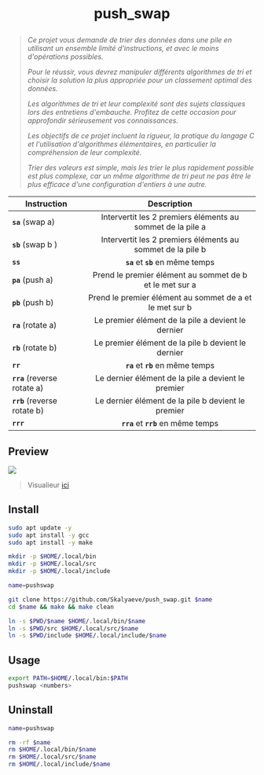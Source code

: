 # <p align="center">push_swap</p>
> *Ce projet vous demande de trier des données dans une pile en utilisant un ensemble limité d'instructions, et avec le moins d'opérations possibles.*
>
> *Pour le réussir, vous devrez manipuler différents algorithmes de tri et choisir la solution la plus appropriée pour un classement optimal des données.*
>
> *Les algorithmes de tri et leur complexité sont des sujets classiques lors des entretiens d'embauche. Profitez de cette occasion pour approfondir sérieusement vos connaissances.*
>
> *Les objectifs de ce projet incluent la rigueur, la pratique du langage C et l'utilisation d'algorithmes élémentaires, en particulier la compréhension de leur complexité.*
>
> *Trier des valeurs est simple, mais les trier le plus rapidement possible est plus complexe, car un même algorithme de tri peut ne pas être le plus efficace d'une configuration d'entiers à une autre.*

| Instruction | Description |
| - | :-: |
| **`sa`** (swap a) | Intervertit les 2 premiers éléments au sommet de la pile a |
| **`sb`** (swap b ) | Intervertit les 2 premiers éléments au sommet de la pile b |
| **`ss`** | **`sa`** et **`sb`** en même temps |
| **`pa`** (push a) | Prend le premier élément au sommet de b et le met sur a |
| **`pb`** (push b) | Prend le premier élément au sommet de a et le met sur b |
| **`ra`** (rotate a) | Le premier élément de la pile a devient le dernier |
| **`rb`** (rotate b) | Le premier élément de la pile b devient le dernier |
| **`rr`** | **`ra`** et **`rb`** en même temps |
| **`rra`** (reverse rotate a) | Le dernier élément de la pile a devient le premier |
| **`rrb`** (reverse rotate b) | Le dernier élément de la pile b devient le premier |
| **`rrr`** | **`rra`** et **`rrb`** en même temps |

## Preview
![](https://github.com/Skalyaeve/images-1/blob/main/screenshot/pushswap.gif)
> Visualieur [ici](https://gitlab.com/hydrasho/visualizer-push-swap)

## Install
```bash
sudo apt update -y
sudo apt install -y gcc
sudo apt install -y make
```
```bash
mkdir -p $HOME/.local/bin
mkdir -p $HOME/.local/src
mkdir -p $HOME/.local/include
```
```bash
name=pushswap

git clone https://github.com/Skalyaeve/push_swap.git $name
cd $name && make && make clean

ln -s $PWD/$name $HOME/.local/bin/$name
ln -s $PWD/src $HOME/.local/src/$name
ln -s $PWD/include $HOME/.local/include/$name
```

## Usage
```bash
export PATH=$HOME/.local/bin:$PATH
pushswap <numbers>
```

## Uninstall
```bash
name=pushswap

rm -rf $name
rm $HOME/.local/bin/$name
rm $HOME/.local/src/$name
rm $HOME/.local/include/$name
```

